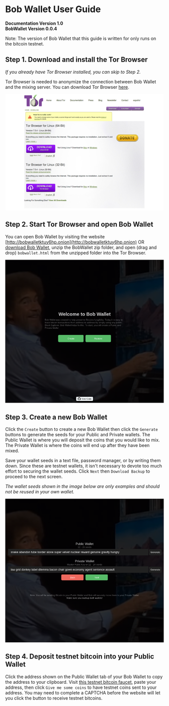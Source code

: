 # Bob Wallet User Guide

**Documentation Version 1.0**  
**BobWallet Version 0.0.4**  

Note: The version of Bob Wallet that this guide is written for only runs on the bitcoin testnet.

## Step 1. Download and install the Tor Browser

_If you already have Tor Browser installed, you can skip to Step 2._

Tor Browser is needed to anonymize the connection between Bob Wallet and the mixing server. You can download Tor Browser [here](https://www.torproject.org/download/download-easy.html).

![](0_bobtor.png)

## Step 2. Start Tor Browser and open Bob Wallet

You can open Bob Wallet by visiting the website [http://bobwalletktuy6hp.onion](http://bobwalletktuy6hp.onion) OR [download Bob Wallet](https://github.com/BobWallet/BobWallet/archive/master.zip), unzip the BobWallet zip folder, and open (drag and drop) `bobwallet.html` from the unzipped folder into the Tor Browser.

![](1_bobwalletcreate.png)

## Step 3. Create a new Bob Wallet

Click the `Create` button to create a new Bob Wallet then click the `Generate` buttons to generate the seeds for your Public and Private wallets. The Public Wallet is where you will deposit the coins that you would like to mix. The Private Wallet is where the coins will end up after they have been mixed.

Save your wallet seeds in a text file, password manager, or by writing them down. Since these are testnet wallets, it isn't necessary to devote too much effort to securing the wallet seeds. Click `Next` then `Download Backup` to proceed to the next screen.

_The wallet seeds shown in the image below are only examples and should not be reused in your own wallet._

![](2_bobseed.png)

## Step 4. Deposit testnet bitcoin into your Public Wallet

Click the address shown on the Public Wallet tab of your Bob Wallet to copy the address to your clipboard. Visit [this testnet bitcoin faucet](https://testnet.manu.backend.hamburg/faucet), paste your address, then click `Give me some coins` to have testnet coins sent to your address. You may need to complete a CAPTCHA before the website will let you click the button to receive testnet bitcoins.

